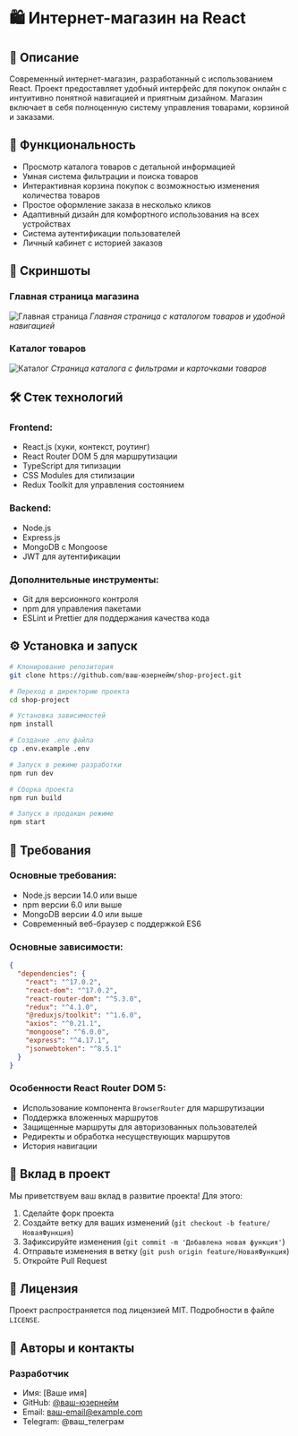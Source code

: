 # 🛍️ Интернет-магазин на React

## 📝 Описание
Современный интернет-магазин, разработанный с использованием React. Проект предоставляет удобный интерфейс для покупок онлайн с интуитивно понятной навигацией и приятным дизайном. Магазин включает в себя полноценную систему управления товарами, корзиной и заказами.

## 🚀 Функциональность
- Просмотр каталога товаров с детальной информацией
- Умная система фильтрации и поиска товаров
- Интерактивная корзина покупок с возможностью изменения количества товаров
- Простое оформление заказа в несколько кликов
- Адаптивный дизайн для комфортного использования на всех устройствах
- Система аутентификации пользователей
- Личный кабинет с историей заказов

## 📸 Скриншоты
### Главная страница магазина
![Главная страница](./assets/screenshots/Untitled.png)
*Главная страница с каталогом товаров и удобной навигацией*

### Каталог товаров
![Каталог](./assets/screenshots/FireShot-Capture-002.png)
*Страница каталога с фильтрами и карточками товаров*

## 🛠 Стек технологий
### Frontend:
- React.js (хуки, контекст, роутинг)
- React Router DOM 5 для маршрутизации
- TypeScript для типизации
- CSS Modules для стилизации
- Redux Toolkit для управления состоянием

### Backend:
- Node.js
- Express.js
- MongoDB с Mongoose
- JWT для аутентификации

### Дополнительные инструменты:
- Git для версионного контроля
- npm для управления пакетами
- ESLint и Prettier для поддержания качества кода

## ⚙️ Установка и запуск

```bash
# Клонирование репозитория
git clone https://github.com/ваш-юзернейм/shop-project.git

# Переход в директорию проекта
cd shop-project

# Установка зависимостей
npm install

# Создание .env файла
cp .env.example .env

# Запуск в режиме разработки
npm run dev

# Сборка проекта
npm run build

# Запуск в продакшн режиме
npm start
```

## 🔧 Требования
### Основные требования:
- Node.js версии 14.0 или выше
- npm версии 6.0 или выше
- MongoDB версии 4.0 или выше
- Современный веб-браузер с поддержкой ES6

### Основные зависимости:
```json
{
  "dependencies": {
    "react": "^17.0.2",
    "react-dom": "^17.0.2",
    "react-router-dom": "^5.3.0",
    "redux": "^4.1.0",
    "@reduxjs/toolkit": "^1.6.0",
    "axios": "^0.21.1",
    "mongoose": "^6.0.0",
    "express": "^4.17.1",
    "jsonwebtoken": "^8.5.1"
  }
}
```

### Особенности React Router DOM 5:
- Использование компонента `BrowserRouter` для маршрутизации
- Поддержка вложенных маршрутов
- Защищенные маршруты для авторизованных пользователей
- Редиректы и обработка несуществующих маршрутов
- История навигации

## 🤝 Вклад в проект
Мы приветствуем ваш вклад в развитие проекта! Для этого:

1. Сделайте форк проекта
2. Создайте ветку для ваших изменений (`git checkout -b feature/НоваяФункция`)
3. Зафиксируйте изменения (`git commit -m 'Добавлена новая функция'`)
4. Отправьте изменения в ветку (`git push origin feature/НоваяФункция`)
5. Откройте Pull Request

## 📝 Лицензия
Проект распространяется под лицензией MIT. Подробности в файле `LICENSE`.

## 👥 Авторы и контакты
### Разработчик
- Имя: [Ваше имя]
- GitHub: [@ваш-юзернейм](https://github.com/ваш-юзернейм)
- Email: ваш-email@example.com
- Telegram: @ваш_телеграм 
